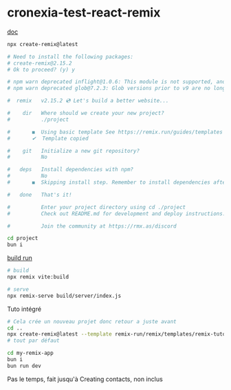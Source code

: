 # cronexia-test-react-remix

[doc](https://remix.run/docs/en/main/start/quickstart)

```bash
npx create-remix@latest

# Need to install the following packages:
# create-remix@2.15.2
# Ok to proceed? (y) y

# npm warn deprecated inflight@1.0.6: This module is not supported, and leaks memory. Do not use it. Check out lru-cache if you want a good and tested way to coalesce async requests by a key value, which is much more comprehensive and powerful.
# npm warn deprecated glob@7.2.3: Glob versions prior to v9 are no longer supported

#  remix   v2.15.2 💿 Let's build a better website...

#    dir   Where should we create your new project?
#          ./project

#       ◼  Using basic template See https://remix.run/guides/templates for more
#       ✔  Template copied

#    git   Initialize a new git repository?
#          No

#   deps   Install dependencies with npm?
#          No
#       ◼  Skipping install step. Remember to install dependencies after setup with npm install.

#   done   That's it!

#          Enter your project directory using cd ./project
#          Check out README.md for development and deploy instructions.

#          Join the community at https://rmx.as/discord

cd project
bun i
```

[build run](https://remix.run/docs/en/main/start/quickstart#build-and-run)

```bash
# build
npx remix vite:build

# serve
npx remix-serve build/server/index.js
```

Tuto intégré

```bash
# Cela crée un nouveau projet donc retour a juste avant
cd ..
npx create-remix@latest --template remix-run/remix/templates/remix-tutorial
# tout par défaut

cd my-remix-app
bun i
bun run dev
```

Pas le temps, fait jusqu'à Creating contacts, non inclus
